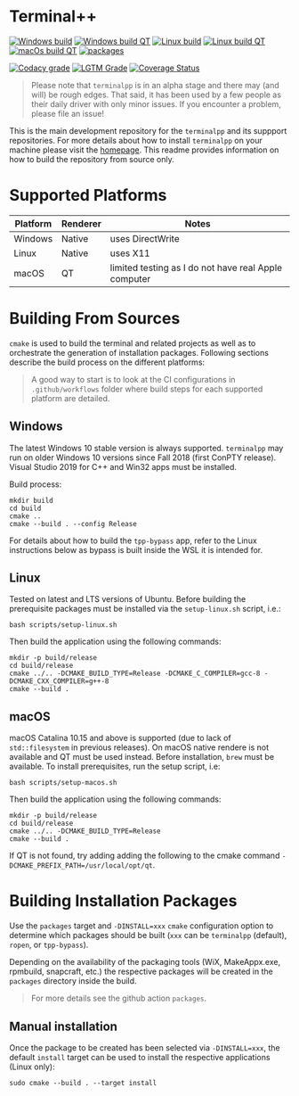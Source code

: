 # Terminal++

[![Windows build](https://img.shields.io/github/workflow/status/terminalpp/terminalpp/windows-build?logo=windows&logoColor=white&style=flat-square&label=native)](https://github.com/terminalpp/terminalpp/actions?query=workflow%3Awindows-build)
[![Windows build QT](https://img.shields.io/github/workflow/status/terminalpp/terminalpp/windows-build-qt?logo=windows&logoColor=white&style=flat-square&label=qt)](https://github.com/terminalpp/terminalpp/actions?query=workflow%3Awindows-build-qt)
[![Linux build](https://img.shields.io/github/workflow/status/terminalpp/terminalpp/linux-build?logo=linux&logoColor=white&style=flat-square&label=native)](https://github.com/terminalpp/terminalpp/actions?query=workflow%3Alinux-build)
[![Linux build QT](https://img.shields.io/github/workflow/status/terminalpp/terminalpp/linux-build-qt?logo=linux&logoColor=white&style=flat-square&label=qt)](https://github.com/terminalpp/terminalpp/actions?query=workflow%3Alinux-build-qt)
[![macOs build QT](https://img.shields.io/github/workflow/status/terminalpp/terminalpp/macos-build-qt?logo=apple&logoColor=white&style=flat-square&label=qt)](https://github.com/terminalpp/terminalpp/actions?query=workflow%3Amacos-build-qt)
[![packages](https://img.shields.io/github/workflow/status/terminalpp/terminalpp/packages?label=packages&logo=buffer&logoColor=white&style=flat-square)](https://github.com/terminalpp/terminalpp/actions?query=workflow%3Apackages)

[![Codacy grade](https://img.shields.io/codacy/grade/fd4f07b095634b9d90bbb9edb11fc12c?logo=codacy&style=flat-square)](https://app.codacy.com/manual/zduka/terminalpp)
[![LGTM Grade](https://img.shields.io/lgtm/grade/cpp/github/terminalpp/terminalpp?logo=LGTM&style=flat-square)](https://lgtm.com/projects/g/terminalpp/terminalpp?mode=list)
[![Coverage Status](https://coveralls.io/repos/github/terminalpp/tpp/badge.svg?branch=master)](https://coveralls.io/github/terminalpp/terminalpp?branch=master)


> Please note that `terminalpp` is in an alpha stage and there may (and will) be rough edges. That said, it has been used by a few people as their daily driver with only minor issues. If you encounter a problem, please file an issue!

This is the main development repository for the `terminalpp` and its suppport repositories. For more details about how to install `terminalpp` on your machine please visit the [homepage](https://terminalpp.com). This readme provides information on how to build the repository from source only. 

# Supported Platforms

Platform | Renderer | Notes
---------|----------|---------------
Windows  | Native   | uses DirectWrite
Linux    | Native   | uses X11
macOS    | QT       | limited testing as I do not have real Apple computer

# Building From Sources

`cmake` is used to build the terminal and related projects as well as to orchestrate the generation of installation packages. Following sections describe the build process on the different platforms:

> A good way to start is to look at the CI configurations in `.github/workflows` folder where build steps for each supported platform are detailed. 

## Windows 

The latest Windows 10 stable version is always supported. `terminalpp` may run on older Windows 10 versions since Fall 2018 (first ConPTY release). Visual Studio 2019 for C++ and Win32 apps must be installed. 

Build process:

    mkdir build
    cd build
    cmake ..
    cmake --build . --config Release 

For details about how to build the `tpp-bypass` app, refer to the Linux instructions below as bypass is built inside the WSL it is intended for.

## Linux

Tested on latest and LTS versions of Ubuntu. Before building the prerequisite packages must be installed via the `setup-linux.sh` script, i.e.:

    bash scripts/setup-linux.sh

Then build the application using the following commands:

    mkdir -p build/release
    cd build/release
    cmake ../.. -DCMAKE_BUILD_TYPE=Release -DCMAKE_C_COMPILER=gcc-8 -DCMAKE_CXX_COMPILER=g++-8
    cmake --build .

## macOS

macOS Catalina 10.15 and above is supported (due to lack of `std::filesystem` in previous releases). On macOS native rendere is not available and QT must be used instead. Before installation, `brew` must be available. To install prerequisites, run the setup script, i.e: 

    bash scripts/setup-macos.sh

Then build the application using the following commands:

    mkdir -p build/release
    cd build/release
    cmake ../.. -DCMAKE_BUILD_TYPE=Release
    cmake --build . 

If QT is not found, try adding adding the following to the cmake command `-DCMAKE_PREFIX_PATH=/usr/local/opt/qt`.

# Building Installation Packages

Use the `packages` target and `-DINSTALL=xxx` `cmake` configuration option to determine which packages should be built (`xxx` can be `terminalpp` (default), `ropen`, or `tpp-bypass`). 

Depending on the availability of the packaging tools (WiX, MakeAppx.exe, rpmbuild, snapcraft, etc.) the respective packages will be created in the `packages` directory inside the build. 

> For more details see the github action `packages`.

## Manual installation

Once the package to be created has been selected via `-DINSTALL=xxx`, the default `install` target can be used to install the respective applications (Linux only):

    sudo cmake --build . --target install



